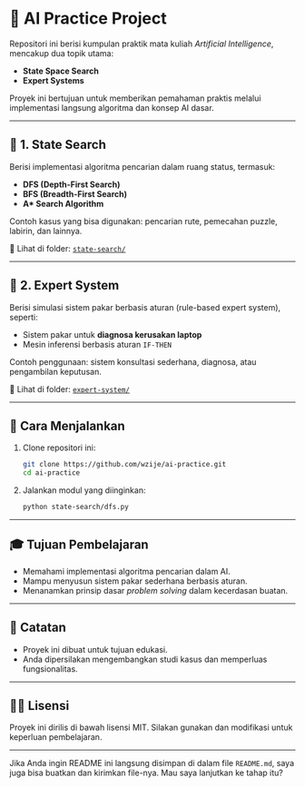 # 🧠 AI Practice Project

Repositori ini berisi kumpulan praktik mata kuliah _Artificial Intelligence_, mencakup dua topik utama:

- **State Space Search**
- **Expert Systems**

Proyek ini bertujuan untuk memberikan pemahaman praktis melalui implementasi langsung algoritma dan konsep AI dasar.

---

## 🧭 1. State Search

Berisi implementasi algoritma pencarian dalam ruang status, termasuk:

- **DFS (Depth-First Search)**
- **BFS (Breadth-First Search)**
- **A\* Search Algorithm**

Contoh kasus yang bisa digunakan: pencarian rute, pemecahan puzzle, labirin, dan lainnya.

📂 Lihat di folder: [`state-search/`](./state_search/)

---

## 🧠 2. Expert System

Berisi simulasi sistem pakar berbasis aturan (rule-based expert system), seperti:

- Sistem pakar untuk **diagnosa kerusakan laptop**
- Mesin inferensi berbasis aturan `IF-THEN`

Contoh penggunaan: sistem konsultasi sederhana, diagnosa, atau pengambilan keputusan.

📂 Lihat di folder: [`expert-system/`](./expert_system/)

---

## 🚀 Cara Menjalankan

1. Clone repositori ini:

   ```bash
   git clone https://github.com/wzije/ai-practice.git
   cd ai-practice
   ```

2. Jalankan modul yang diinginkan:

   ```bash
   python state-search/dfs.py
   ```

---

## 🎓 Tujuan Pembelajaran

- Memahami implementasi algoritma pencarian dalam AI.
- Mampu menyusun sistem pakar sederhana berbasis aturan.
- Menanamkan prinsip dasar _problem solving_ dalam kecerdasan buatan.

---

## 📌 Catatan

- Proyek ini dibuat untuk tujuan edukasi.
- Anda dipersilakan mengembangkan studi kasus dan memperluas fungsionalitas.

---

## 🧑‍🏫 Lisensi

Proyek ini dirilis di bawah lisensi MIT. Silakan gunakan dan modifikasi untuk keperluan pembelajaran.

---

Jika Anda ingin README ini langsung disimpan di dalam file `README.md`, saya juga bisa buatkan dan kirimkan file-nya. Mau saya lanjutkan ke tahap itu?
